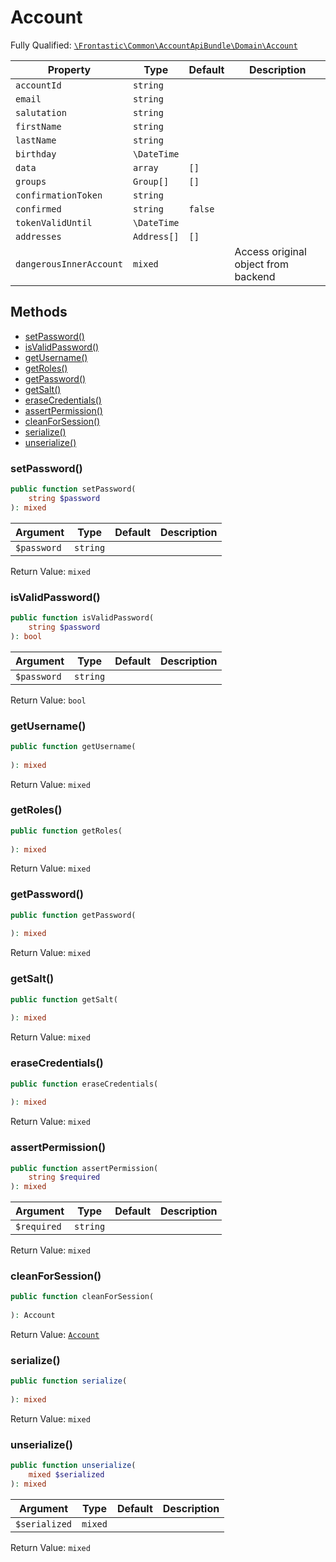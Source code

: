 #  Account

Fully Qualified: [`\Frontastic\Common\AccountApiBundle\Domain\Account`](../../../../src/php/AccountApiBundle/Domain/Account.php)



Property|Type|Default|Description
--------|----|-------|-----------
`accountId`|`string`||
`email`|`string`||
`salutation`|`string`||
`firstName`|`string`||
`lastName`|`string`||
`birthday`|`\DateTime`||
`data`|`array`|`[]`|
`groups`|`Group[]`|`[]`|
`confirmationToken`|`string`||
`confirmed`|`string`|`false`|
`tokenValidUntil`|`\DateTime`||
`addresses`|`Address[]`|`[]`|
`dangerousInnerAccount`|`mixed`||Access original object from backend

## Methods

* [setPassword()](#setpassword)
* [isValidPassword()](#isvalidpassword)
* [getUsername()](#getusername)
* [getRoles()](#getroles)
* [getPassword()](#getpassword)
* [getSalt()](#getsalt)
* [eraseCredentials()](#erasecredentials)
* [assertPermission()](#assertpermission)
* [cleanForSession()](#cleanforsession)
* [serialize()](#serialize)
* [unserialize()](#unserialize)


### setPassword()


```php
public function setPassword(
    string $password
): mixed
```






Argument|Type|Default|Description
--------|----|-------|-----------
`$password`|`string`||

Return Value: `mixed`

### isValidPassword()


```php
public function isValidPassword(
    string $password
): bool
```






Argument|Type|Default|Description
--------|----|-------|-----------
`$password`|`string`||

Return Value: `bool`

### getUsername()


```php
public function getUsername(
    
): mixed
```







Return Value: `mixed`

### getRoles()


```php
public function getRoles(
    
): mixed
```







Return Value: `mixed`

### getPassword()


```php
public function getPassword(
    
): mixed
```







Return Value: `mixed`

### getSalt()


```php
public function getSalt(
    
): mixed
```







Return Value: `mixed`

### eraseCredentials()


```php
public function eraseCredentials(
    
): mixed
```







Return Value: `mixed`

### assertPermission()


```php
public function assertPermission(
    string $required
): mixed
```






Argument|Type|Default|Description
--------|----|-------|-----------
`$required`|`string`||

Return Value: `mixed`

### cleanForSession()


```php
public function cleanForSession(
    
): Account
```







Return Value: [`Account`](Account.md)

### serialize()


```php
public function serialize(
    
): mixed
```







Return Value: `mixed`

### unserialize()


```php
public function unserialize(
    mixed $serialized
): mixed
```






Argument|Type|Default|Description
--------|----|-------|-----------
`$serialized`|`mixed`||

Return Value: `mixed`

